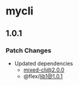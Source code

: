 # mycli

## 1.0.1

### Patch Changes

- Updated dependencies
  - mixed-cli@2.0.0
  - @flex/lib1@1.0.1
